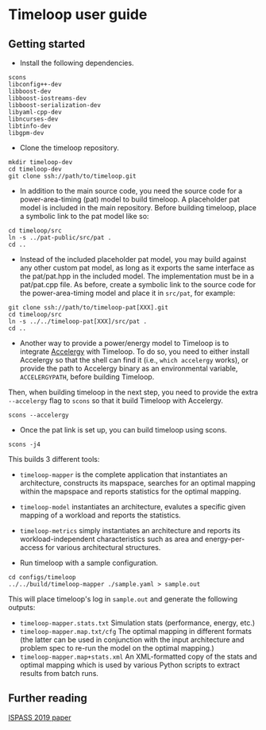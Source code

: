 # Timeloop user guide

## Getting started

* Install the following dependencies.
```
scons
libconfig++-dev
libboost-dev
libboost-iostreams-dev
libboost-serialization-dev
libyaml-cpp-dev
libncurses-dev
libtinfo-dev
libgpm-dev
```

* Clone the timeloop repository.
```
mkdir timeloop-dev
cd timeloop-dev
git clone ssh://path/to/timeloop.git
```

* In addition to the main source code, you need the source code for a
  power-area-timing (pat) model to build timeloop. A placeholder pat model
  is included in the main repository. Before building timeloop, place a
  symbolic link to the pat model like so:
```
cd timeloop/src
ln -s ../pat-public/src/pat .
cd ..
```

* Instead of the included placeholder pat model, you may build against any
  other custom pat model, as long as it exports the same interface as the
  pat/pat.hpp in the included model. The implementation must be in a
  pat/pat.cpp file. As before, create a symbolic link to the source code for
  the power-area-timing model and place it in `src/pat`, for example:
```
git clone ssh://path/to/timeloop-pat[XXX].git
cd timeloop/src
ln -s ../../timeloop-pat[XXX]/src/pat .
cd ..
```

* Another way to provide a power/energy model to Timeloop is to integrate
[Accelergy](http://accelergy.mit.edu) with Timeloop. To do so, you need to
either install Accelergy so that the shell can find it (i.e., `which accelergy`
works), or provide the path to Accelergy binary as an environmental variable,
`ACCELERGYPATH`, before building Timeloop.

Then, when building timeloop in the next step, you need to provide the extra
`--accelergy` flag to `scons` so that it build Timeloop with Accelergy.

```
scons --accelergy
```

* Once the pat link is set up, you can build timeloop using scons.
```
scons -j4
```
This builds 3 different tools:
* `timeloop-mapper` is the complete application that instantiates an architecture,
  constructs its mapspace, searches for an optimal mapping within the mapspace
  and reports statistics for the optimal mapping.
* `timeloop-model` instantiates an architecture, evalutes a specific given
  mapping of a workload and reports the statistics.
* `timeloop-metrics` simply instantiates an architecture and reports its
  workload-independent characteristics such as area and energy-per-access
  for various architectural structures.

* Run timeloop with a sample configuration.
```
cd configs/timeloop
../../build/timeloop-mapper ./sample.yaml > sample.out
```

This will place timeloop's log in `sample.out` and generate the following outputs:
* `timeloop-mapper.stats.txt` Simulation stats (performance, energy, etc.)
* `timeloop-mapper.map.txt/cfg` The optimal mapping in different formats
  (the latter can be used in conjunction with the
  input architecture and problem spec to re-run the model on the optimal
  mapping.)
* `timeloop-mapper.map+stats.xml` An XML-formatted copy of the stats and optimal mapping
  which is used by various Python scripts to extract results from batch runs.

## Further reading
[ISPASS 2019 paper](http://parashar.org/ispass19.pdf)
